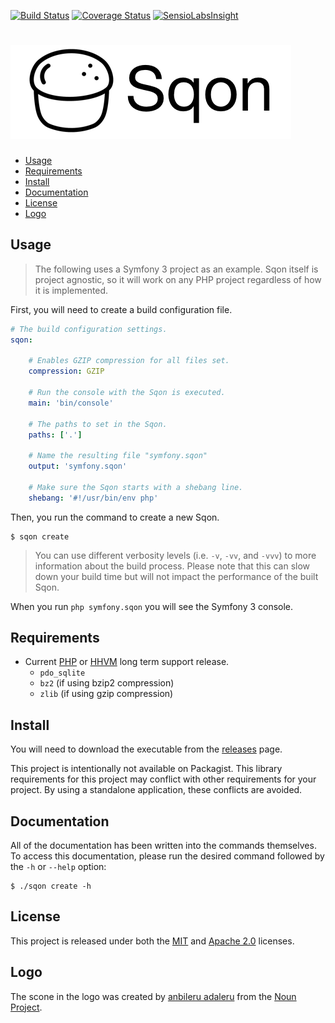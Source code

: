 [![Build Status](https://travis-ci.org/Sqon/app.svg?branch=master)](https://travis-ci.org/Sqon/app)
[![Coverage Status](https://coveralls.io/repos/github/Sqon/app/badge.svg?branch=master)](https://coveralls.io/github/Sqon/app?branch=master)
[![SensioLabsInsight](https://insight.sensiolabs.com/projects/4f904a31-2a1e-4d65-be36-4c7530ed5c11/mini.png)](https://insight.sensiolabs.com/projects/4f904a31-2a1e-4d65-be36-4c7530ed5c11)

![Sqon](misc/media/logo.png)
============================

- [Usage](#usage)
- [Requirements](#requirements)
- [Install](#install)
- [Documentation](#documentation)
- [License](#license)
- [Logo](#logo)

Usage
-----

> The following uses a Symfony 3 project as an example. Sqon itself is project agnostic, so it will work on any PHP project regardless of how it is implemented.

First, you will need to create a build configuration file.

```yaml
# The build configuration settings.
sqon:

    # Enables GZIP compression for all files set.
    compression: GZIP

    # Run the console with the Sqon is executed.
    main: 'bin/console'

    # The paths to set in the Sqon.
    paths: ['.']

    # Name the resulting file "symfony.sqon"
    output: 'symfony.sqon'

    # Make sure the Sqon starts with a shebang line.
    shebang: '#!/usr/bin/env php'
```

Then, you run the command to create a new Sqon.

    $ sqon create

> You can use different verbosity levels (i.e. `-v`, `-vv`, and `-vvv`) to more information about the build process. Please note that this can slow down your build time but will not impact the performance of the built Sqon.

When you run `php symfony.sqon` you will see the Symfony 3 console.

Requirements
------------

- Current [PHP][] or [HHVM][] long term support release.
    - `pdo_sqlite`
    - `bz2` (if using bzip2 compression)
    - `zlib` (if using gzip compression)

[HHVM]: https://docs.hhvm.com/hhvm/installation/introduction#prebuilt-packages__lts-releases
[PHP]: https://secure.php.net/supported-versions.php

Install
-------

You will need to download the executable from the [releases][] page.

This project is intentionally not available on Packagist. This library
requirements for this project may conflict with other requirements for
your project. By using a standalone application, these conflicts are
avoided.

[releases]: https://github.com/Sqon/app/releases

Documentation
-------------

All of the documentation has been written into the commands themselves. To access this documentation, please run the desired command followed by the `-h` or `--help` option:

    $ ./sqon create -h

License
-------

This project is released under both the [MIT][] and [Apache 2.0][] licenses.

[MIT]: misc/licenses/MIT.txt
[Apache 2.0]: misc/licenses/Apache%202.0.txt

Logo
----

The scone in the logo was created by [anbileru adaleru][] from the [Noun Project][].

[anbileru adaleru]: https://thenounproject.com/pronoun/
[Noun Project]: https://thenounproject.com/
